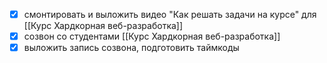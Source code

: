 - [x] смонтировать и выложить видео "Как решать задачи на курсе" для [[Курс Хардкорная веб-разработка]]
- [x] созвон со студентами [[Курс Хардкорная веб-разработка]]
- [x] выложить запись созвона, подготовить таймкоды